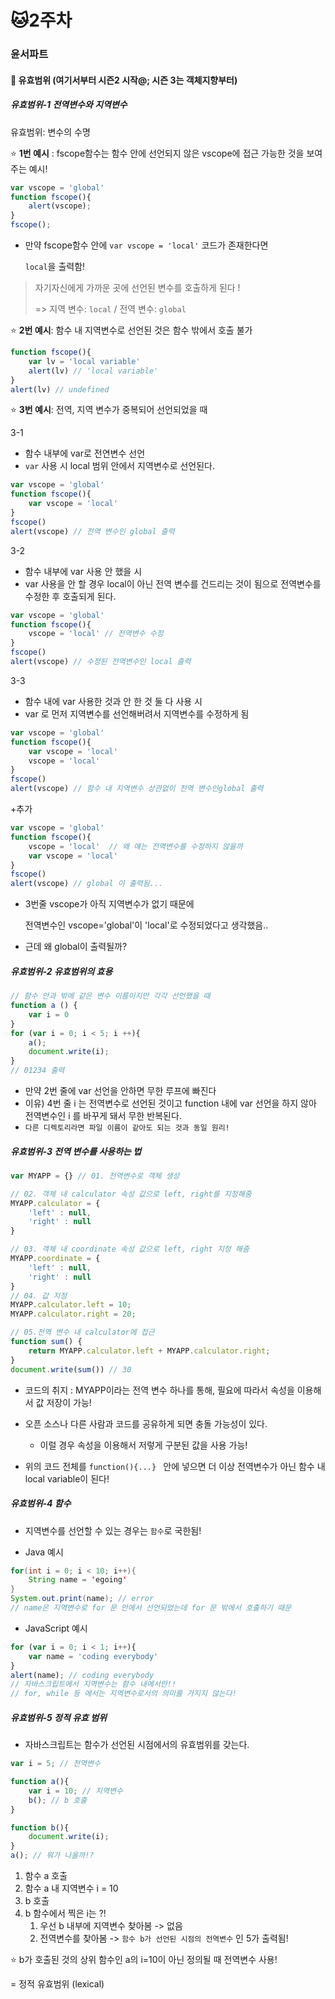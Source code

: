 # :cat:2주차 



### 윤서파트

#### :facepunch: 유효범위 (여기서부터 시즌2 시작@; 시즌 3는 객체지향부터)

##### 유효범위-1 전역변수와 지역변수

유효범위: 변수의 수명 

:star: **1번 예시** : fscope함수는 함수 안에 선언되지 않은 vscope에 접근 가능한 것을 보여주는 예시! 

```javascript
var vscope = 'global'
function fscope(){
    alert(vscope);
}
fscope();
```

- 만약 fscope함수 안에 `var vscope = 'local'` 코드가 존재한다면 

  `local`을 출력함! 

> 자기자신에게 가까운 곳에 선언된 변수를 호출하게 된다 ! 
>
> => 지역 변수: `local` / 전역 변수: `global` 



:star: **2번 예시**: 함수 내 지역변수로 선언된 것은 함수 밖에서 호출 불가

```javascript
function fscope(){
    var lv = 'local variable'
    alert(lv) // 'local variable'
}
alert(lv) // undefined 
```



:star: **3번 예시**: 전역, 지역 변수가 중복되어 선언되었을 때



3-1

- 함수 내부에 var로 전연변수 선언
- `var` 사용 시 local 범위 안에서 지역변수로 선언된다. 

```javascript
var vscope = 'global'
function fscope(){
    var vscope = 'local'
}
fscope()
alert(vscope) // 전역 변수인 global 출력 
```

3-2

- 함수 내부에 var 사용 안 했을 시 
- var 사용을 안 할 경우 local이 아닌 전역 변수를 건드리는 것이 됨으로 전역변수를 수정한 후 호출되게 된다. 

```javascript
var vscope = 'global'
function fscope(){
    vscope = 'local' // 전역변수 수정 
}
fscope()
alert(vscope) // 수정된 전역변수인 local 출력 
```

3-3

- 함수 내에 var 사용한 것과 안 한 것 둘 다 사용 시 
- var 로 먼저 지역변수를 선언해버려서 지역변수를 수정하게 됨 

```javascript
var vscope = 'global'
function fscope(){
    var vscope = 'local'
    vscope = 'local'
}
fscope()
alert(vscope) // 함수 내 지역변수 상관없이 전역 변수인global 출력 
```



+추가 

```javascript
var vscope = 'global'
function fscope(){
    vscope = 'local'  // 왜 얘는 전역변수를 수정하지 않을까
    var vscope = 'local'
}
fscope()
alert(vscope) // global 이 출력됨...
```

- 3번줄 vscope가 아직 지역변수가 없기 때문에 

  전역변수인 vscope='global'이 'local'로 수정되었다고 생각했음..

- 근데 왜 global이 출력될까? 



##### 유효범위-2 유효범위의 효용

```javascript
// 함수 안과 밖에 같은 변수 이름이지만 각각 선언했을 때
function a () {
    var i = 0
}
for (var i = 0; i < 5; i ++){
    a();
    document.write(i);
}
// 01234 출력
```

- 만약 2번 줄에 var 선언을 안하면 무한 루프에 빠진다 
- 이유) 4번 줄 i 는 전역변수로 선언된 것이고 function 내에 var 선언을 하지 않아 전역변수인 i 를 바꾸게 돼서 무한 반복된다. 
- `다른 디렉토리라면 파일 이름이 같아도 되는 것과 동일 원리! `



##### 유효범위-3 전역 변수를 사용하는 법

```javascript
var MYAPP = {} // 01. 전역변수로 객체 생성 

// 02. 객체 내 calculator 속성 값으로 left, right를 지정해줌 
MYAPP.calculator = {
    'left' : null,
    'right' : null
}

// 03. 객체 내 coordinate 속성 값으로 left, right 지정 해줌 
MYAPP.coordinate = {
    'left' : null,
    'right' : null
}
// 04. 값 지정 
MYAPP.calculator.left = 10;
MYAPP.calculator.right = 20;

// 05.전역 변수 내 calculator에 접근 
function sum() {
    return MYAPP.calculator.left + MYAPP.calculator.right;
} 
document.write(sum()) // 30 
```

- 코드의 취지 : MYAPP이라는 전역 변수 하나를 통해, 필요에 따라서 속성을 이용해서 값 저장이 가능! 
- 오픈 소스나 다른 사람과 코드를 공유하게 되면 충돌 가능성이 있다. 
  - 이럴 경우 속성을 이용해서 저렇게 구분된 값을 사용 가능! 

- 위의 코드 전체를 `function(){...} ` 안에 넣으면 더 이상 전역변수가 아닌 함수 내 local variable이 된다! 



##### 유효범위-4 함수 

- 지역변수를 선언할 수 있는 경우는 `함수`로 국한됨!

- Java 예시 

```java
for(int i = 0; i < 10; i++){
    String name = 'egoing'
}
System.out.print(name); // error
// name은 지역변수로 for 문 안에서 선언되었는데 for 문 밖에서 호출하기 때문
```

- JavaScript 예시 

```javascript
for (var i = 0; i < 1; i++){
    var name = 'coding everybody'
}
alert(name); // coding everybody
// 자바스크립트에서 지역변수는 함수 내에서만!!
// for, while 등 에서는 지역변수로서의 의미를 가지지 않는다!
```



##### 유효범위-5 정적 유효 범위

-  자바스크립트는 함수가 선언된 시점에서의 유효범위를 갖는다. 

```javascript
var i = 5; // 전역변수 

function a(){
    var i = 10; // 지역변수
    b(); // b 호출 
}

function b(){
    document.write(i); 
}
a(); // 뭐가 나올까!?
```

1. 함수 a 호출 
2. 함수 a 내 지역변수 i = 10
3. b 호출 
4. b 함수에서 찍은 i는 ?! 
   1. 우선 b 내부에 지역변수 찾아봄 -> 없음 
   2. 전역변수를 찾아봄 -> `함수 b가 선언된 시점의 전역변수` 인 5가 출력됨!

:star: b가 호출된 것의 상위 함수인 a의 i=10이 아닌 정의될 때 전역변수 사용!

= 정적 유효범위 (lexical)